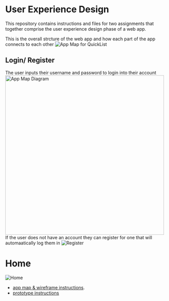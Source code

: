 # User Experience Design

This repository contains instructions and files for two assignments that together comprise the user experience design phase of a web app.

This is the overall strcture of the web app and how each part of the app connects to each other
![App Map for QuickList](./ux-design/app_map.png)

## Login/ Register
The user inputs their username and password to login into their account
<img src="./ux-design/login.png" alt="App Map Diagram" width="500">
If the user does not have an account they can register for one that will automaatically log them in
![Register](./ux-design/register.png)
# Home
![Home](./ux-design/home.png)
- [app map & wireframe instructions](instructions-0a-app-map-wireframes.md).
- [prototype instructions](instructions-0b-prototyping.md)
